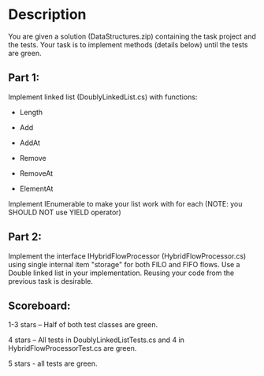 # Description

You are given a solution (DataStructures.zip) containing the task project and the tests. Your task is to implement methods (details below) until the tests are green. 

## Part 1: 

Implement linked list (DoublyLinkedList.cs) with functions: 

- Length 

- Add 

- AddAt 

- Remove 

- RemoveAt 

- ElementAt 

Implement IEnumerable to make your list work with for each (NOTE: you SHOULD NOT use YIELD operator) 

## Part 2: 

Implement the interface IHybridFlowProcessor<T> (HybridFlowProcessor.cs) using single internal item "storage" for both FILO and FIFO flows. Use a Double linked list in your implementation. Reusing your code from the previous task is desirable. 

## Scoreboard:

1-3 stars – Half of both test classes are green. 

4 stars – All tests in DoublyLinkedListTests.cs and 4 in HybridFlowProcessorTest.cs are green. 

5 stars - all tests are green. 